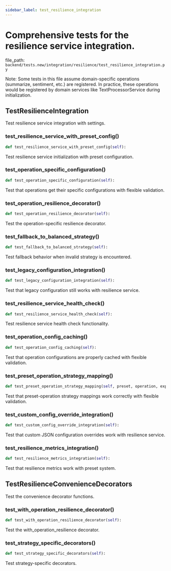 ```yaml
---
sidebar_label: test_resilience_integration
---
```


# Comprehensive tests for the resilience service integration.

  file_path: `backend/tests.new/integration/resilience/test_resilience_integration.py`

Note: Some tests in this file assume domain-specific operations (summarize, sentiment, etc.)
are registered. In practice, these operations would be registered by domain services
like TextProcessorService during initialization.

## TestResilienceIntegration

Test resilience service integration with settings.

### test_resilience_service_with_preset_config()

```python
def test_resilience_service_with_preset_config(self):
```

Test resilience service initialization with preset configuration.

### test_operation_specific_configuration()

```python
def test_operation_specific_configuration(self):
```

Test that operations get their specific configurations with flexible validation.

### test_operation_resilience_decorator()

```python
def test_operation_resilience_decorator(self):
```

Test the operation-specific resilience decorator.

### test_fallback_to_balanced_strategy()

```python
def test_fallback_to_balanced_strategy(self):
```

Test fallback behavior when invalid strategy is encountered.

### test_legacy_configuration_integration()

```python
def test_legacy_configuration_integration(self):
```

Test that legacy configuration still works with resilience service.

### test_resilience_service_health_check()

```python
def test_resilience_service_health_check(self):
```

Test resilience service health check functionality.

### test_operation_config_caching()

```python
def test_operation_config_caching(self):
```

Test that operation configurations are properly cached with flexible validation.

### test_preset_operation_strategy_mapping()

```python
def test_preset_operation_strategy_mapping(self, preset, operation, expected_strategy):
```

Test that preset-operation strategy mappings work correctly with flexible validation.

### test_custom_config_override_integration()

```python
def test_custom_config_override_integration(self):
```

Test that custom JSON configuration overrides work with resilience service.

### test_resilience_metrics_integration()

```python
def test_resilience_metrics_integration(self):
```

Test that resilience metrics work with preset system.

## TestResilienceConvenienceDecorators

Test the convenience decorator functions.

### test_with_operation_resilience_decorator()

```python
def test_with_operation_resilience_decorator(self):
```

Test the with_operation_resilience decorator.

### test_strategy_specific_decorators()

```python
def test_strategy_specific_decorators(self):
```

Test strategy-specific decorators.
